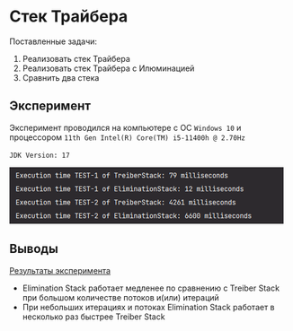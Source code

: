 # Стек Трайбера

Поставленные задачи:
1. Реализовать стек Трайбера
2. Реализовать стек Трайбера с Илюминацией
3. Сравнить два стека

## Эксперимент
Эксперимент проводился на компьютере с ОС ``Windows 10`` и процессором ``11th Gen Intel(R) Core(TM) i5-11400h @ 2.70Hz``

``JDK Version: 17 ``

![Results.png](img%2FResults.png)

## Выводы
[Результаты эксперимента](https://docs.google.com/spreadsheets/d/1Bqiso1b6oJegCTrTX26EaMTh7SZ_LJYH4fwAyCYjbpE/edit?usp=sharing)

- Elimination Stack работает медленее по сравнению с Treiber Stack при большом количестве потоков и(или) итераций 
- При небольших итерациях и потоках Elimination Stack работает в несколько раз быстрее Treiber Stack
